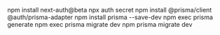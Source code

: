 npm install next-auth@beta
npx auth secret
npm install @prisma/client @auth/prisma-adapter
npm install prisma --save-dev
npm exec prisma generate
npm exec prisma migrate dev
npm prisma migrate dev